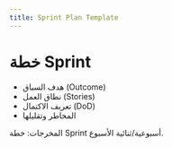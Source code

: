 ```yaml
---
title: Sprint Plan Template
---
```


# خطة Sprint

- هدف السباق (Outcome)
- نطاق العمل (Stories)
- تعريف الاكتمال (DoD)
- المخاطر وتقليلها

المخرجات: خطة Sprint أسبوعية/ثنائية الأسبوع.
